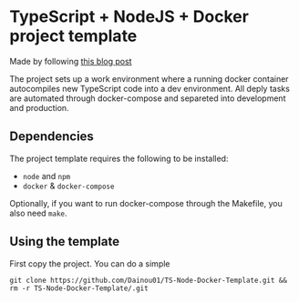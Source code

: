 # TypeScript + NodeJS + Docker project template
Made by following [this blog post](https://dev.to/dariansampare/setting-up-docker-typescript-node-hot-reloading-code-changes-in-a-running-container-2b2f)

The project sets up a work environment where a running docker container autocompiles new TypeScript code into a dev environment. All deply tasks are automated through docker-compose and separeted into development and production.

## Dependencies
The project template requires the following to be installed:
- `node` and `npm`
- `docker` & `docker-compose`

Optionally, if you want to run docker-compose through the Makefile, you also need `make`.

## Using the template

First copy the project. You can do a simple 

```
git clone https://github.com/Dainou01/TS-Node-Docker-Template.git && rm -r TS-Node-Docker-Template/.git
```

